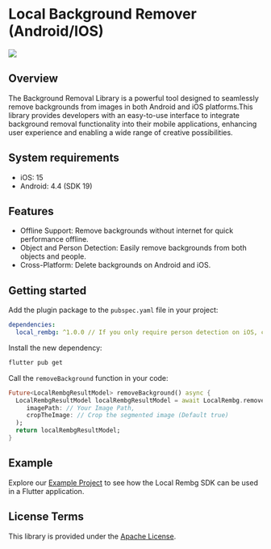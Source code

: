 # Local Background Remover (Android/IOS)

<img src="https://fastupload.io/secure/file/7d5GLEjgamxRJ"/>

## Overview

The Background Removal Library is a powerful tool designed to seamlessly remove backgrounds from
images in both Android and iOS platforms.This library provides developers with an easy-to-use
interface to integrate background removal functionality into their mobile applications, enhancing
user experience and enabling a wide range of creative possibilities.

## System requirements

- iOS: 15
- Android: 4.4 (SDK 19)

## Features

- Offline Support: Remove backgrounds without internet for quick performance offline.
- Object and Person Detection: Easily remove backgrounds from both objects and people.
- Cross-Platform: Delete backgrounds on Android and iOS.

## Getting started

Add the plugin package to the `pubspec.yaml` file in your project:

```yaml
dependencies:
  local_rembg: ^1.0.0 // If you only require person detection on iOS, consider using version 0.0.8 to reduce your app's size.
```

Install the new dependency:

```sh
flutter pub get
```

Call the `removeBackground` function in your code:

```dart
Future<LocalRembgResultModel> removeBackground() async {
  LocalRembgResultModel localRembgResultModel = await LocalRembg.removeBackground(
     imagePath: // Your Image Path,
     cropTheImage: // Crop the segmented image (Default true)
  );
  return localRembgResultModel;
}
```

## Example

Explore our [Example Project](./example) to see how the Local Rembg SDK can be used in a Flutter
application.

## License Terms

This library is provided under the [Apache License](LICENSE).

